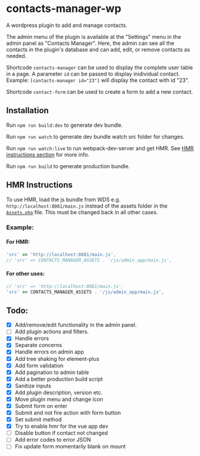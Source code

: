 # contacts-manager-wp

A wordpress plugin to add and manage contacts.

The admin menu of the plugin is available at the "Settings" menu in the admin panel as "Contacts Manager".
Here, the admin can see all the contacts in the plugin's database and can add, edit, or remove contacts as needed.

Shortcode `contacts-manager` can be used to display the complete user table in a page.
A parameter `id` can be passed to display inidividual contact.
Example: `[contacts-manager id="23"]` will display the contact with id "23".

Shortcode `contact-form` can be used to create a form to add a new contact.

## Installation

Run `npm run build:dev` to generate dev bundle.

Run `npm run watch` to generate dev bundle watch src folder for changes.

Run `npm run watch:live` to run webpack-dev-server and get HMR. See [HMR instructions section](https://github.com/permafrost06/contacts-manager-wp#hmr-instructions) for more info.

Run `npm run build` to generate production bundle.

## HMR Instructions

To use HMR, load the js bundle from WDS e.g. `http://localhost:8081/main.js` instead of the assets folder in the [`Assets.php`](https://github.com/permafrost06/contacts-manager-wp/blob/admin-vue-integration/includes/Assets.php#L30) file. This must be changed back in all other cases.

### Example:

#### For HMR:

```javascript
'src' => 'http://localhost:8081/main.js',
// 'src' => CONTACTS_MANAGER_ASSETS . '/js/admin_app/main.js',
```

#### For other uses:

```javascript
// 'src' => 'http://localhost:8081/main.js',
'src' => CONTACTS_MANAGER_ASSETS . '/js/admin_app/main.js',
```

## Todo:

- [x] Add/remove/edit functionality in the admin panel.
- [ ] Add plugin actions and filters.
- [x] Handle errors
- [x] Separate concerns
- [x] Handle errors on admin app
- [x] Add tree shaking for element-plus
- [x] Add form validation
- [x] Add pagination to admin table
- [x] Add a better production build script
- [x] Sanitize inputs
- [x] Add plugin description, version etc.
- [x] Move plugin menu and change icon
- [x] Submit form on enter
- [x] Submit and not fire action with form button
- [x] Set submit method
- [x] Try to enable hmr for the vue app dev
- [ ] Disable button if contact not changed
- [ ] Add error codes to error JSON
- [ ] Fix update form momentarily blank on mount
